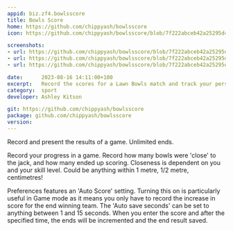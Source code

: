 ```yaml
---
appid: biz.zf4.bowlsscore
title: Bowls Score
home: https://github.com/chippyash/bowlsscore
icon: https://github.com/chippyash/bowlsscore/blob/7f222abceb42a25295d42e50c0e443f186eeb7c3/internal/theme/bowls.png?raw=true

screenshots:
- url: https://github.com/chippyash/bowlsscore/blob/7f222abceb42a25295d42e50c0e443f186eeb7c3/docs/main_dark.png?raw=true
- url: https://github.com/chippyash/bowlsscore/blob/7f222abceb42a25295d42e50c0e443f186eeb7c3/docs/track.png?raw=true
- url: https://github.com/chippyash/bowlsscore/blob/7f222abceb42a25295d42e50c0e443f186eeb7c3/docs/results_game.png?raw=true

date:      2023-08-16 14:11:00+100
excerpt:   Record the scores for a Lawn Bowls match and track your personal performance
category:  sport
developer: Ashley Kitson

git: https://github.com/chippyash/bowlsscore
package: github.com/chippyash/bowlsscore
version: 
---
```


Record and present the results of a game. Unlimited ends.

Record your progress in a game. Record how many bowls were 'close' to the jack, and how many ended up scoring. Closeness is dependent on you and your skill level. Could be anything within 1 metre, 1/2 metre, centimetres!

Preferences features an 'Auto Score' setting. Turning this on is particularly useful in Game mode as it means you only have to record the increase in score for the end winning team. The 'Auto save seconds' can be set to anything between 1 and 15 seconds. When you enter the score and after the specified time, the ends will be incremented and the end result saved.
